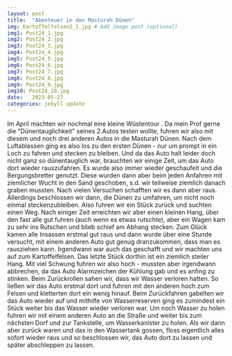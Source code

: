 ```yaml
---
layout: post
title:  "Abenteuer in den Masturah Dünen"
img: Kartoffelfelsen2_1.jpg # Add image post (optional)
img1: Post24_1.jpg
img2: Post24_2.jpg
img3: Post24_3.jpg
img4: Post24_4.jpg
img5: Post24_5.jpg
img6: Post24_6.jpg
img7: Post24_7.jpg
img8: Post24_8.jpg
img9: Post24_9.jpg
img10: Post24_10.jpg
date:   2023-05-27
categories: jekyll update
---
```


Im April machten wir nochmal eine kleine Wüstentour . Da mein Prof gerne die "Dünentauglichkeit" seines 2.Autos testen wollte, fuhren wir also mit diesem und noch drei anderen Autos in die Masturah Dünen. Nach dem Luftablassen ging es also los zu den ersten Dünen - nur um prompt in ein Loch zu fahren und stecken zu bleiben. Und da das Auto halt leider doch nicht ganz so dünentauglich war, brauchten wir einige Zeit, um das Auto dort wieder rauszufahren. Es wurde also immer wieder geschaufelt und die Bergungsbretter genutzt. Diese wurden dann aber beim jeden Anfahren mit ziemlicher Wucht in den Sand geschoben, s.d. wir teilweise ziemlich danach graben mussten. Nach vielen Versuchen schafften wir es dann aber raus. Allerdings beschlossen wir dann, die Dünen zu umfahren, um nicht noch einmal steckenzubleiben.
Also fuhren wir ein Stück zurück und suchten einen Weg.
Nach einiger Zeit erreichten wir aber einen kleinen Hang, über den fast alle gut fuhren (auch wenn es etwas rutschte), aber ein Wagen kam zu sehr ins Rutschen und blieb schief am Abhang stecken. Zum Glück kamen alle Insassen erstmal gut raus und dann wurde über eine Stunde versucht, mit einem anderen Auto gut genug dranzukommen, dass man es rausziehen kann. Irgendwann war auch das geschafft und wir machten uns auf zum Kartoffelfelsen. Das letzte Stück dorthin ist ein ziemlich steiler Hang. Mit viel Schwung fuhren wir also hoch - mussten aber irgendwann abbrechen, da das Auto Alarmzeichen der Kühlung gab und es anfing zu stinken. Beim Zurückrollen sahen wir, dass wir Wasser verloren hatten.
So ließen wir das Auto erstmal dort und fuhren mit den anderen hoch zum Felsen und kletterten dort ein wenig hinauf.
Beim Zurückfahren gabelten wir das Auto wieder auf und mithilfe von Wasserreserven ging es zumindest ein Stück weiter bis das Wasser wieder verloren war.
Um noch Wasser zu holen fuhren wir mit einem anderen Auto an die Straße und weiter bis zum nächsten Dorf und zur Tankstelle, um Wasserkanister zu holen.
Als wir dann aber zurück waren und das in den Wassertank gossen, floss eigentlich alles sofort wieder raus und so beschlossen wir, das Auto dort zu lassen und später abschleppen zu lassen.
